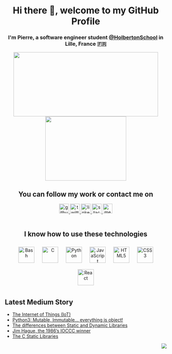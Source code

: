 # **<div align="center">Hi there 👋, welcome to my GitHub Profile</div>**  
  

### <div align="center">I'm Pierre, a software engineer student [@HolbertonSchool](https://github.com/holbertonschool) in Lille, France 🇫🇷</div>  
  
<p align="center">
  <img width="450" height="200" src="https://github-readme-stats.vercel.app/api?username=pforciol&show_icons=true&bg_color=0C1117&title_color=58A6FF&text_color=C9D1D9&icon_color=58A6FF&include_all_commits=true&count_private=true&hide=prs,issues">
  <img width="252" height="200"
  src="https://github-readme-stats.vercel.app/api/top-langs/?username=pforciol&show_icons=true&bg_color=0C1117&title_color=58A6FF&text_color=C9D1D9&icon_color=58A6FF&layout=compact&langs_count=8">
</p>

## **<div align="center">You can follow my work or contact me on</div>**  

<div align="center">
  <a href="https://github.com/pforciol" target="_blank">
    <img src=https://img.shields.io/badge/GitHub-100000?style=for-the-badge&logo=github&logoColor=white alt=github style="margin-bottom: 5px; height: 30px" />
  </a>
  <a href="https://twitter.com/pierreforcioli" target="_blank">
    <img src=https://img.shields.io/badge/twitter-%2300acee.svg?&style=for-the-badge&logo=twitter&logoColor=white alt=twitter style="margin-bottom: 5px; height: 30px"/>
  </a>
  <a href="https://linkedin.com/in/pierreforcioli" target="_blank">
    <img src=https://img.shields.io/badge/linkedin-%231E77B5.svg?&style=for-the-badge&logo=linkedin&logoColor=white alt=linkedin style="margin-bottom: 5px; height: 30px" />
  </a>
  <a href="https://stackoverflow.com/users/11403984/pierre-forcioli?tab=profile" target="_blank">
    <img src=https://img.shields.io/badge/stackoverflow-%23F28032.svg?&style=for-the-badge&logo=stackoverflow&logoColor=white alt=stackoverflow style="margin-bottom: 5px; height: 30px" />
  </a>
  <a href="https://medium.com/@pierreforcioli/" target="_blank">
    <img src=https://img.shields.io/badge/medium-%23292929.svg?&style=for-the-badge&logo=medium&logoColor=white alt=medium style="margin-bottom: 5px; height: 30px" />
  </a>  
</div>

<br />

## **<div align="center">I know how to use these technologies</div>**  

<div align="center">  
  <img style="margin: 10px" src="https://icon-library.com/images/bash-icon/bash-icon-24.jpg" alt="Bash" height="50" />
  <img style="margin: 10px" src="https://profilinator.rishav.dev/skills-assets/c-original.svg" alt="C" height="50" />  
  <img style="margin: 10px" src="https://upload.wikimedia.org/wikipedia/commons/c/c3/Python-logo-notext.svg" alt="Python" height="50" />  
  <img style="margin: 10px" src="https://profilinator.rishav.dev/skills-assets/javascript-original.svg" alt="JavaScript" height="50" />  
  <img style="margin: 10px" src="https://cdn-icons-png.flaticon.com/512/1051/1051277.png?w=360" alt="HTML5" height="50" />  
  <img style="margin: 10px" src="https://upload.wikimedia.org/wikipedia/commons/thumb/6/62/CSS3_logo.svg/800px-CSS3_logo.svg.png" alt="CSS3" height="50" />
  <img style="margin: 10px" src="https://upload.wikimedia.org/wikipedia/commons/thumb/a/a7/React-icon.svg/2300px-React-icon.svg.png" alt="React" height="50" />
</div>

## Latest Medium Story
<!-- BLOG-POST-LIST:START -->
- [The Internet of Things &lpar;IoT&rpar;](https://pierreforcioli.medium.com/the-internet-of-things-iot-c51c79d5e000?source=rss-8c9e27e804e4------2)
- [Python3: Mutable, Immutable… everything is object!](https://pierreforcioli.medium.com/python3-mutable-immutable-everything-is-object-2043e290d881?source=rss-8c9e27e804e4------2)
- [The differences between Static and Dynamic Libraries](https://pierreforcioli.medium.com/the-differences-between-static-and-dynamic-libraries-e25a92407fff?source=rss-8c9e27e804e4------2)
- [Jim Hague, the 1986’s IOCCC winner](https://pierreforcioli.medium.com/jim-hague-the-1986s-ioccc-winner-1a8237ccef2c?source=rss-8c9e27e804e4------2)
- [The C Static Libraries](https://pierreforcioli.medium.com/the-c-static-libraries-5be2e59f3d6d?source=rss-8c9e27e804e4------2)
<!-- BLOG-POST-LIST:END -->


<div align="right">
  <img src="https://komarev.com/ghpvc/?username=pforciol&&style=flat-square" align="right" />
</div>
